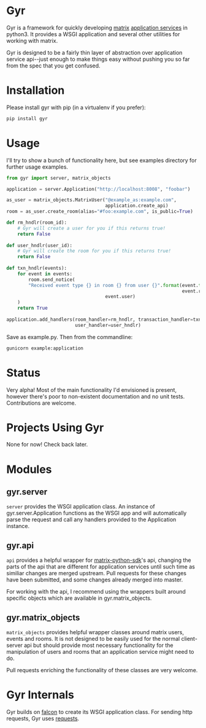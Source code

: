 <!---

Copyright 2016 Adam Beckmeyer

This file is part of Gyr.

Gyr is free software: you can redistribute it and/or modify it under the terms
of the GNU General Public License as published by the Free Software Foundation,
either version 3 of the License, or (at your option) any later version.

Gyr is distributed in the hope that it will be useful, but WITHOUT ANY
WARRANTY; without even the implied warranty of MERCHANTABILITY or FITNESS FOR A
PARTICULAR PURPOSE.  See the GNU General Public License for more details.

You should have received a copy of the GNU General Public License along with
Gyr. If not, see <http://www.gnu.org/licenses/>.  

--> 

# Gyr

Gyr is a framework for quickly developing [matrix](https://matrix.org)
[application
services](http://matrix.org/docs/spec/application_service/unstable.html) in
python3. It provides a WSGI application and several other utilities for working
with matrix. 

Gyr is designed to be a fairly thin layer of abstraction over application
service api--just enough to make things easy without pushing you so far from the
spec that you get confused.

# Installation

Please install gyr with pip (in a virtualenv if you prefer):

```sh
pip install gyr
```

# Usage

I'll try to show a bunch of functionality here, but see examples directory for
further usage examples.

```python
from gyr import server, matrix_objects

application = server.Application("http://localhost:8008", "foobar")

as_user = matrix_objects.MatrixUser("@example_as:example.com",
                                    application.create_api)
room = as_user.create_room(alias="#foo:example.com", is_public=True)

def rm_hndlr(room_id):
    # Gyr will create a user for you if this returns true!
    return False
    
def user_hndlr(user_id):
    # Gyr will create the room for you if this returns true!
    return False
    
def txn_hndlr(events):
    for event in events:
    	room.send_notice(
	    "Received event type {} in room {} from user {}".format(event.type,
	                                                            event.room,
								    event.user)
	)
    return True
	
application.add_handlers(room_handler=rm_hndlr, transaction_handler=txn_hndlr,
                         user_handler=user_hndlr)
```

Save as example.py. Then from the commandline:

```sh
gunicorn example:application
```

# Status

Very alpha! Most of the main functionality I'd envisioned is present, however
there's poor to non-existent documentation and no unit tests. Contributions are
welcome.

# Projects Using Gyr

None for now! Check back later.

# Modules

## gyr.server

`server` provides the WSGI application class. An instance of
gyr.server.Application functions as the WSGI app and will automatically
parse the request and call any handlers provided to the Application
instance.

## gyr.api

`api` provides a helpful wrapper for
[matrix-python-sdk](https://github.com/matrix-org/matrix-python-sdk)'s
api, changing the parts of the api that are different for application
services until such time as similiar changes are merged upstream. Pull
requests for these changes have been submitted, and some changes already
merged into master.

For working with the api, I recommend using the wrappers built around
specific objects which are available in gyr.matrix_objects.

## gyr.matrix_objects

`matrix_objects` provides helpful wrapper classes around matrix users,
events and rooms. It is not designed to be easily used for the normal
client-server api but should provide most necessary functionality for
the manipulation of users and rooms that an application service might
need to do.

Pull requests enriching the functionality of these classes are very
welcome.

# Gyr Internals

Gyr builds on [falcon](https://falconframework.org) to create its WSGI
application class. For sending http requests, Gyr uses
[requests](https://python-requests.org).
